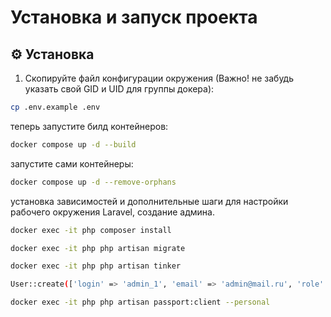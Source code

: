 # Установка и запуск проекта

## ⚙️ Установка

1. Скопируйте файл конфигурации окружения (Важно! не забудь указать свой GID и UID для группы докера):

```bash
cp .env.example .env
```

теперь запустите билд контейнеров:
```bash
docker compose up -d --build
```

запустите сами контейнеры:
```bash
docker compose up -d --remove-orphans
```

установка зависимостей и дополнительные шаги для настройки рабочего окружения Laravel, создание админа.
```bash
docker exec -it php composer install
```

```bash
docker exec -it php php artisan migrate
```

```bash
docker exec -it php php artisan tinker
```

```bash
User::create(['login' => 'admin_1', 'email' => 'admin@mail.ru', 'role' => 3, 'password' => bcrypt('вставь_свой_пароль')])
```

```bash
docker exec -it php php artisan passport:client --personal
```
